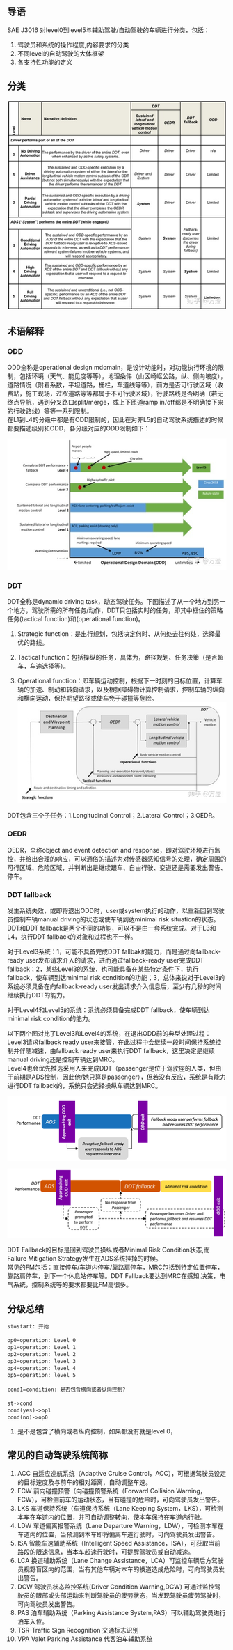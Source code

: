 ## 导语
SAE J3016 对level0到level5与辅助驾驶/自动驾驶的车辆进行分类，包括：
1. 驾驶员和系统的操作程度,内容要求的分类
2. 不同level的自动驾驶的大体框架
3. 各支持性功能的定义

## 分类

![SAE自动驾驶分](https://github.com/HubFire/Note/blob/master/%E8%87%AA%E5%8A%A8%E9%A9%BE%E9%A9%B6/img/SAE%E5%88%86%E7%BA%A7.jpg)

## 术语解释
### ODD
ODD全称是operational design mdomain，是设计功能时，对功能执行环境的限制，包括环境（天气、能见度等等），地理条件（山区崎岖公路，纵、侧向坡度），道路情况（附着系数，平坦道路，栅栏，车道线等等），前方是否可行驶区域（收费站，施工现场，过窄道路等等都属于不可行驶区域），行驶路线是否明确（若无终点导航，遇到分叉路口split/merge，或上下匝道ramp in/off都是不明确接下来的行驶路线）等等一系列限制。<br>
在L1到L4的分级中都是有ODD限制的，因此在对非L5的自动驾驶系统描述的时候都要描述级别和ODD，各分级对应的ODD限制如下：

![各分级对应的OOD](https://github.com/HubFire/Note/blob/master/%E8%87%AA%E5%8A%A8%E9%A9%BE%E9%A9%B6/img/%E5%90%84%E5%88%86%E7%BA%A7%E5%AF%B9%E5%BA%94%E7%9A%84ODD.jpg)

### DDT 
DDT全称是dynamic driving task，动态驾驶任务。下图描述了从一个地方到另一个地方，驾驶所需的所有任务/动作，DDT只包括实时的任务，即其中框住的策略任务(tactical function)和(operational function)。<br>
1. Strategic function：是出行规划，包括决定何时、从何处去往何处，选择最优的路线。

2. Tactical function：包括操纵的任务，具体为，路径规划、任务决策（是否超车，车速选择等）。

3. Operational function：即车辆运动控制，根据下一时刻的目标位置，计算车辆的加速、制动和转向请求，以及根据障碍物计算控制请求，控制车辆的纵向和横向运动，保持期望路径或使车免于碰撞等危险。
![驾驶任务](https://github.com/HubFire/Note/blob/master/%E8%87%AA%E5%8A%A8%E9%A9%BE%E9%A9%B6/img/%E9%A9%BE%E9%A9%B6%E4%BB%BB%E5%8A%A1.jpg)

DDT包含三个子任务：1.Longitudinal Control；2.Lateral Control；3.OEDR。

### OEDR
OEDR，全称object and event detection and response，即对驾驶环境进行监控，并给出合理的响应，可以通俗的描述为对传感器感知信号的处理，确定周围的可行区域、危险区域，并判断出是继续跟车、自由行驶、变道还是需要发出警告、停车。

### DDT fallback  
  发生系统失效，或即将退出ODD时，user或system执行的动作，以重新回到驾驶员控制车辆manual driving的状态或使车辆到达minimal risk situation的状态。<br>
  DDT和DDT fallback是两个不同的功能，可以不是由一套系统完成。对于L3和L4，执行DDT fallback的对象和过程也不一样。<br>

  对于Level3系统：1，可能不具备完成DDT fallbak的能力，而是通过向fallback-ready user发布请求介入的请求，进而通过fallback-ready user完成DDT fallback；2，某些Level3的系统，也可能具备在某些特定条件下，执行fallback，使车辆到达minimal risk condition的功能；3，总体来说对于Level3的系统必须具备在向fallback-ready user发出请求介入信息后，至少有几秒的时间继续执行DDT的能力。<br>

  对于Level4和Level5的系统：系统必须具备完成DDT fallback，使车辆到达minimal risk condition的能力。<br>

  以下两个图对比了Level3和Level4的系统，在退出ODD前的典型处理过程：<br>
Level3请求fallback ready user来接管，在此过程中会继续一段时间保持系统控制并伴随减速，由fallback ready user来执行DDT fallback，这里决定是继续manual driving还是控制车辆达到MRC。<br>
Level4也会优先推选采用人来完成DDT（passenger是位于驾驶座的人类，但由于前期是ADS控制，因此他/她只算是passenger），但若没有反应，系统是有能力进行DDT fallback的，系统只会选择操纵车辆达到MRC。<br>

![Level3退出ODD过程](https://github.com/HubFire/Note/blob/master/%E8%87%AA%E5%8A%A8%E9%A9%BE%E9%A9%B6/img/L3%E9%80%80%E5%87%BAODD%E8%BF%87%E7%A8%8B.png)

![L4退出ODD过程](https://github.com/HubFire/Note/blob/master/%E8%87%AA%E5%8A%A8%E9%A9%BE%E9%A9%B6/img/L4%E9%80%80%E5%87%BAODD%E8%BF%87%E7%A8%8B.png)

DDT Fallback的目标是回到驾驶员操纵或者Minimal Risk Condition状态,而Failure Mitigation Strategy发生在ADS系统挂掉的时候。<br>
常见的FM包括：直接停车/车道内停车/靠路肩停车，MRC包括到特定位置停车，靠路肩停车，到下一个休息站停车等。DDT Fallback要达到MRC在感知,决策，电气系统，控制系统等的要求都要比FM高很多。

## 分级总结
```flow
st=start: 开始

op0=operation: Level 0 
op1=operation: Level 1
op2=operation: level 2 
op3=operation: level 3 
op4=operation: level 4 
op5=operation: level 5

cond1=condition: 是否包含横向或者纵向控制?

st->cond
cond(yes)->op1
cond(no)->op0
```

1. 是不是包含了横向或者纵向控制，如果都没有就是level 0，

## 常见的自动驾驶系统简称
1. ACC 自适应巡航系统（Adaptive Cruise Control，ACC），可根据驾驶员设定的目标速度及与前车的相对距离，自动调整车速。
2. FCW 前向碰撞预警（向碰撞预警系统（Forward Collision Warning，FCW），可检测前车的运动状态，当有碰撞的危险时，可向驾驶员发出警告。
3. LKS 车道保持系统（车道保持系统（Lane Keeping System，LKS），可检测本车在车道内的位置，并可自动调整转向，使本车保持在车道内行驶。
4. LDW 车道偏离报警系统（Lane Departure Warning，LDW），可检测本车在车道内的位置，当预测到本车即将偏离车道行驶时，可向驾驶员发出警告。
5. ISA 智能车速辅助系统（Intelligent Speed Assistance，ISA），可获取当前路段的限速信息，当本车超速行驶时，可提醒驾驶员或自动减速。
6. LCA 换道辅助系统（Lane Change Assistance，LCA）可监控车辆后方驾驶员视野盲区内的范围，当有其他车辆对本车的换道造成危险时，可向驾驶员发出警告。
7. DCW 驾驶员状态监控系统(Driver Condition Warning,DCW) 可通过监控驾驶员的眼部或头部运动来判断驾驶员的疲劳状态，当发现驾驶员疲劳驾驶时，可向驾驶员发出警告。
8. PAS 泊车辅助系统（Parking Assistance System,PAS）可以辅助驾驶员进行泊车入位。
9. TSR-Traffic Sign Recognition 交通标志识别
10. VPA Valet Parking Assistance 代客泊车辅助系统






